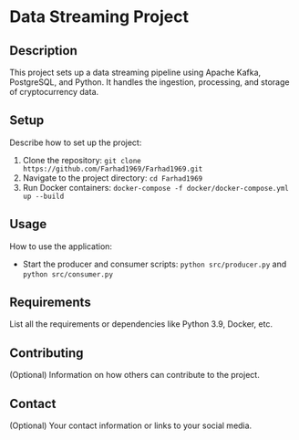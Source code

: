 # Data Streaming Project

## Description
This project sets up a data streaming pipeline using Apache Kafka, PostgreSQL, and Python. It handles the ingestion, processing, and storage of cryptocurrency data.

## Setup
Describe how to set up the project:
1. Clone the repository: `git clone https://github.com/Farhad1969/Farhad1969.git`
2. Navigate to the project directory: `cd Farhad1969`
3. Run Docker containers: `docker-compose -f docker/docker-compose.yml up --build`

## Usage
How to use the application:
- Start the producer and consumer scripts: `python src/producer.py` and `python src/consumer.py`

## Requirements
List all the requirements or dependencies like Python 3.9, Docker, etc.

## Contributing
(Optional) Information on how others can contribute to the project.

## Contact
(Optional) Your contact information or links to your social media.
